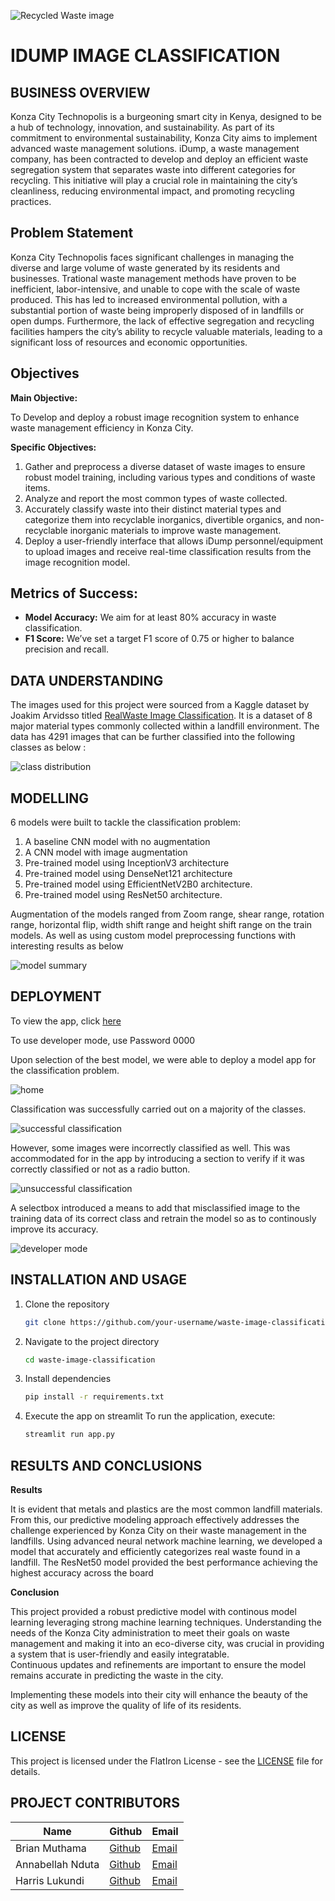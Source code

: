 

![Recycled Waste image](Images/image4.png)
# IDUMP IMAGE CLASSIFICATION

## BUSINESS OVERVIEW


Konza City Technopolis is a burgeoning smart city in Kenya, designed to be a hub of technology, innovation, and sustainability. As part of its commitment to environmental sustainability, Konza City aims to implement advanced waste management solutions. iDump, a waste management company, has been contracted to develop and deploy an efficient waste segregation system that separates waste into different categories for recycling. This initiative will play a crucial role in maintaining the city’s cleanliness, reducing environmental impact, and promoting recycling practices.

## Problem Statement

Konza City Technopolis faces significant challenges in managing the diverse and large volume of waste generated by its residents and businesses. Trational waste management methods have proven to be inefficient, labor-intensive, and unable to cope with the scale of waste produced. This has led to increased environmental pollution, with a substantial portion of waste being improperly disposed of in landfills or open dumps. Furthermore, the lack of effective segregation and recycling facilities hampers the city’s ability to recycle valuable materials, leading to a significant loss of resources and economic opportunities.

## Objectives

**Main Objective:**

To Develop and deploy a robust image recognition system to enhance waste management efficiency in Konza City.

**Specific Objectives:**

1. Gather and preprocess a diverse dataset of waste images to ensure robust model training, including various types and conditions of waste items.
2. Analyze and report the most common types of waste collected.
3. Accurately classify waste into their distinct material types and categorize them into recyclable inorganics, divertible organics, and non-recyclable inorganic materials to improve waste management.
4. Deploy a user-friendly interface that allows iDump personnel/equipment to upload images and receive real-time classification results from the image recognition model.

## Metrics of Success:
- **Model Accuracy:** We aim for at least 80% accuracy in waste classification.
- **F1 Score:** We’ve set a target F1 score of 0.75 or higher to balance precision and recall.

## DATA UNDERSTANDING

The images used for this project were sourced from a Kaggle dataset by Joakim Arvidsso titled [RealWaste Image Classification](https://www.kaggle.com/datasets/joebeachcapital/realwaste ). It is a dataset of 8 major material types commonly collected within a landfill environment. 
The data has 4291 images that can be further classified into the following classes as below :
 
![class distribution](Images/classes.png)

## MODELLING

6 models were built to tackle the classification problem:

1. A baseline CNN model with no augmentation
2. A CNN model with image augmentation
3. Pre-trained model using InceptionV3 architecture
4. Pre-trained model using DenseNet121 architecture
5. Pre-trained model using EfficientNetV2B0 architecture.
6. Pre-trained model using ResNet50 architecture.

Augmentation of the models ranged from Zoom range, shear range, rotation range, horizontal flip, width shift range and height shift range on the train models. As well as using custom model preprocessing functions with interesting results as below

![model summary](Images/model_summary.png)


## DEPLOYMENT

 To view the app, click [here](https://waste-image-classification-aklqcaytapmptljr7ywcb4.streamlit.app/) 

 To use developer mode, use Password 0000

Upon selection of the best model, we were able to deploy a model app for the classification problem.

![home](Images/deploy1.png)

Classification was successfully carried out on a majority of the classes.

![successful classification](Images/deploy2.png)

However, some images were incorrectly classified as well. This was accommodated for in the app by introducing a section to verify if it  was correctly classified or not as a radio button.

![unsuccessful classification](Images/deploy3.png)

A selectbox introduced a means to add that misclassified image to the training data of its correct class and retrain the model so as to continously improve  its accuracy.

![developer mode](Images/deploy4.png)


## INSTALLATION AND USAGE
1. Clone the repository
    ```sh
    git clone https://github.com/your-username/waste-image-classification.git
    ```
2. Navigate to the project directory
    ```sh
    cd waste-image-classification
    ```
3. Install dependencies
    ```sh
    pip install -r requirements.txt
    ```
4. Execute the app on streamlit
To run the application, execute:
    ```sh
    streamlit run app.py 
    ```
## RESULTS AND CONCLUSIONS

**Results**

It is evident that metals and plastics are the most common landfill materials. From this, our predictive modeling approach effectively addresses the challenge experienced by Konza City on their waste management in the landfills. Using advanced neural network machine learning, we developed a model that accurately and efficiently categorizes real waste found in a landfill. The ResNet50 model provided the best performance achieving the highest accuracy across the board

**Conclusion**

This project provided a robust predictive model with continous model learning leveraging strong machine learning techniques. Understanding the needs of the Konza City administration to meet their goals on waste management and making it into an eco-diverse city, was crucial in providing a system that is user-friendly and easily integratable.  
Continuous updates and refinements are important to ensure the model remains accurate in predicting the waste in the city.

Implementing these models into their city will enhance the beauty of the city as well as improve the quality of life of its residents. 

## LICENSE

This project is licensed under the FlatIron License - see the [LICENSE](LICENSE) file for details.

## PROJECT CONTRIBUTORS

| Name            | Github                             | Email                                      |
|-----------------|------------------------------------|--------------------------------------------|
| Brian Muthama   | [Github](https://github.com/Muthama42) | [Email](brian.muthama@student.moringaschool.com) |
| Annabellah Nduta | [Github](https://github.com/Annbellah) | [Email](annbellah.mbungu@student.moringaschool.com) |
| Harris Lukundi  | [Github](https://github.com/AtomHarris) | [Email](harris.lukundi@student.moringaschool.com) |





